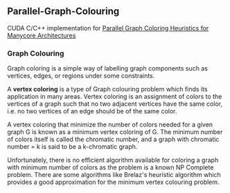 ## Parallel-Graph-Colouring
CUDA C/C++ implementation for [Parallel Graph Coloring Heuristics for Manycore Architectures](https://ieeexplore.ieee.org/abstract/document/7516086)

### Graph Colouring
Graph coloring is a simple way of labelling graph components such as vertices, edges, or regions under some constraints. 

A **vertex coloring** is a type of Graph colouring problem which finds its application in many areas.
Vertex coloring is an assignment of colors to the vertices of a graph such that no two adjacent vertices have the same color, i.e. no two vertices of an edge should be of the same color.

A vertex coloring that minimize the number of colors needed for a given graph G is known as a minimum vertex coloring of G.
The minimum number of colors itself is called the chromatic number, and a graph with chromatic number = k is said to be a k-chromatic graph.

Unfortunately, there is no efficient algorithm available for coloring a graph with minimum number of colors as the problem is a known NP Complete problem.
There are some algorithms like Brelaz's heuristic algorithm which provides a good approximation for the minimum vertex colouring problem.